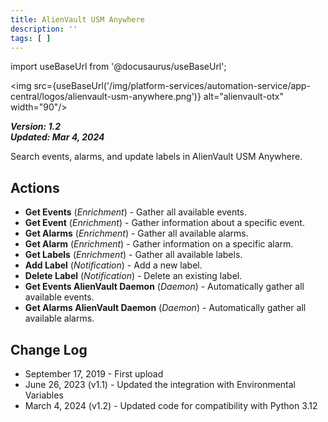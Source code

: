 ```yaml
---
title: AlienVault USM Anywhere
description: ''
tags: [ ]
---
```


import useBaseUrl from '@docusaurus/useBaseUrl';

<img src={useBaseUrl('/img/platform-services/automation-service/app-central/logos/alienvault-usm-anywhere.png')} alt="alienvault-otx" width="90"/>

***Version: 1.2  
Updated: Mar 4, 2024***

Search events, alarms, and update labels in AlienVault USM Anywhere.

## Actions

* **Get Events** (*Enrichment*) - Gather all available events.
* **Get Event** (*Enrichment*) - Gather information about a specific event.
* **Get Alarms** (*Enrichment*) - Gather all available alarms.
* **Get Alarm** (*Enrichment*) - Gather information on a specific alarm.
* **Get Labels** (*Enrichment*) - Gather all available labels.
* **Add Label** (*Notification*) - Add a new label.
* **Delete Label** (*Notification*) - Delete an existing label.
* **Get Events AlienVault Daemon** (*Daemon*) - Automatically gather all available events.
* **Get Alarms AlienVault Daemon** (*Daemon*) - Automatically gather all available alarms.

## Change Log

* September 17, 2019 - First upload
* June 26, 2023 (v1.1) - Updated the integration with Environmental Variables
* March 4, 2024 (v1.2) - Updated code for compatibility with Python 3.12
